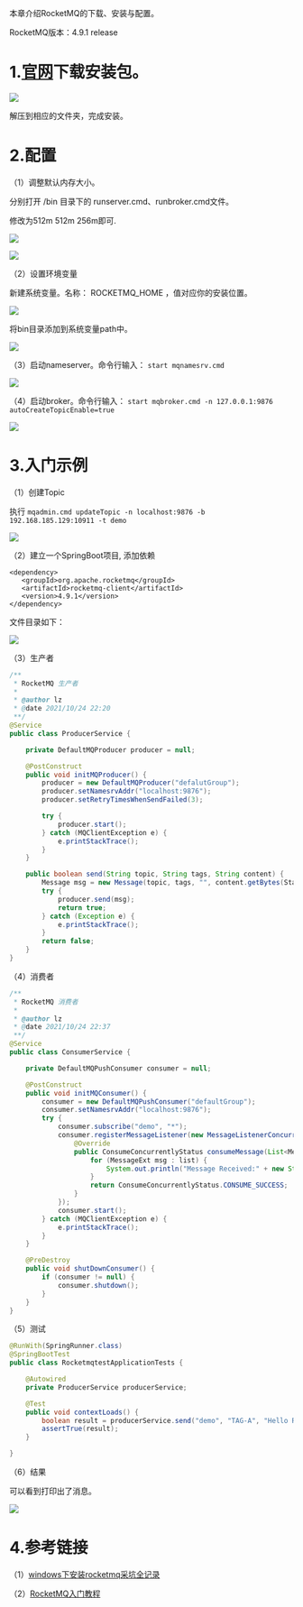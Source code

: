 
本章介绍RocketMQ的下载、安装与配置。

RocketMQ版本：4.9.1 release

# 1.[官网](http://rocketmq.apache.org/dowloading/releases/)下载安装包。

![](../assets/images/RocketMQ/2/1.png)

解压到相应的文件夹，完成安装。

# 2.配置

（1）调整默认内存大小。

分别打开 /bin 目录下的 runserver.cmd、runbroker.cmd文件。

修改为512m 512m 256m即可.

![](../assets/images/RocketMQ/2/2.png)

![](../assets/images/RocketMQ/2/3.png)

（2）设置环境变量

新建系统变量。名称： ROCKETMQ_HOME ，值对应你的安装位置。

![](../assets/images/RocketMQ/2/4.png)

将bin目录添加到系统变量path中。

![](../assets/images/RocketMQ/2/5.png)


（3）启动nameserver。命令行输入： `start mqnamesrv.cmd`

![](../assets/images/RocketMQ/2/7.png)

（4）启动broker。命令行输入： `start mqbroker.cmd -n 127.0.0.1:9876 autoCreateTopicEnable=true`

![](../assets/images/RocketMQ/2/8.png)

# 3.入门示例

（1）创建Topic

执行 `mqadmin.cmd updateTopic -n localhost:9876 -b 192.168.185.129:10911 -t demo`

![](../assets/images/RocketMQ/2/9.png)

（2）建立一个SpringBoot项目, 添加依赖

```maven
<dependency>
   <groupId>org.apache.rocketmq</groupId>
   <artifactId>rocketmq-client</artifactId>
   <version>4.9.1</version>
</dependency>
```

文件目录如下：

![](../assets/images/RocketMQ/2/10.png)

（3）生产者

```java
/**
 * RocketMQ 生产者
 *
 * @author lz
 * @date 2021/10/24 22:20
 **/
@Service
public class ProducerService {

    private DefaultMQProducer producer = null;

    @PostConstruct
    public void initMQProducer() {
        producer = new DefaultMQProducer("defalutGroup");
        producer.setNamesrvAddr("localhost:9876");
        producer.setRetryTimesWhenSendFailed(3);

        try {
            producer.start();
        } catch (MQClientException e) {
            e.printStackTrace();
        }
    }

    public boolean send(String topic, String tags, String content) {
        Message msg = new Message(topic, tags, "", content.getBytes(StandardCharsets.UTF_8));
        try {
            producer.send(msg);
            return true;
        } catch (Exception e) {
            e.printStackTrace();
        }
        return false;
    }
}
```

（4）消费者

```java
/**
 * RocketMQ 消费者
 *
 * @author lz
 * @date 2021/10/24 22:37
 **/
@Service
public class ConsumerService {

    private DefaultMQPushConsumer consumer = null;

    @PostConstruct
    public void initMQConsumer() {
        consumer = new DefaultMQPushConsumer("defaultGroup");
        consumer.setNamesrvAddr("localhost:9876");
        try {
            consumer.subscribe("demo", "*");
            consumer.registerMessageListener(new MessageListenerConcurrently() {
                @Override
                public ConsumeConcurrentlyStatus consumeMessage(List<MessageExt> list, ConsumeConcurrentlyContext consumeConcurrentlyContext) {
                    for (MessageExt msg : list) {
                        System.out.println("Message Received:" + new String(msg.getBody()));
                    }
                    return ConsumeConcurrentlyStatus.CONSUME_SUCCESS;
                }
            });
            consumer.start();
        } catch (MQClientException e) {
            e.printStackTrace();
        }
    }

    @PreDestroy
    public void shutDownConsumer() {
        if (consumer != null) {
            consumer.shutdown();
        }
    }
}
```

（5）测试

```java
@RunWith(SpringRunner.class)
@SpringBootTest
public class RocketmqtestApplicationTests {

    @Autowired
    private ProducerService producerService;

    @Test
    public void contextLoads() {
        boolean result = producerService.send("demo", "TAG-A", "Hello RocketMQ2");
        assertTrue(result);
    }

}
```

（6）结果

可以看到打印出了消息。

![](../assets/images/RocketMQ/2/11.png)

# 4.参考链接

（1）[windows下安装rocketmq采坑全记录](https://blog.csdn.net/kobewwf24/article/details/82712461)

（2）[RocketMQ入门教程](https://www.cnblogs.com/ryelqy/p/14317528.html)